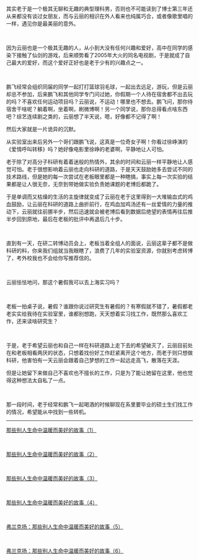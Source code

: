 <p>其实老于是一个极其无聊和无趣的典型理科男，否则也不可能读到了博士第三年还从来都没有谈过女朋友，而与云丽的相识在外人看来也纯属巧合，或者像歌里唱的一样，遇见你是最美丽的意外。</p><p class="ztext-empty-paragraph"><br/></p><p>因为云丽也是一个极其无趣的人，从小到大没有任何兴趣和爱好，高中在同学的感染下接触了仙剑的游戏，后来顺势看了2005年大火的同名电视剧，于是就成了自己最大的爱好，而这个爱好正好也是老于少有的兴趣点之一。</p><p class="ztext-empty-paragraph"><br/></p><p>鹏飞经常会组织同届的同学一起打打篮球羽毛球，一起出去远足，游玩，但是云丽却总不参加，后来鹏飞和其他同学专门问过她，你假期一个人待在宿舍都不出去玩的吗？不喜欢任何运动项目吗？云丽说，不运动！哪里也不想去。鹏飞问，那你待宿舍干啥呢？躺着啊，坐着啊，刷微博啊！另一个同学说，那你总得看点啥东西吧？综艺连续剧之类的，云丽想了半天说，嗯，好像都不记得了啊！</p><p>然后大家就是一片诡异的沉默。</p><p>从实验室出来后另外一个哥们跟鹏飞说，这真是一位奇女子啊！你看过徐峥演的《爱情呼叫转移》吗？她好像电影里徐峥的老婆啊，平静地让人可怕。</p><p>老于除了对高分子科研有着着迷般的热情外，其余的时间和云丽一样平静地让人感觉可怕。老于很想影响着云丽也走向科研的道路，于是天天鼓励她多去尝试不同的技术路线，但是她的每一次尝试在老板眼里都是一种瞎搞，事实上每一次实验的结果都是让人很无奈，无奈到带她做实验负责她课题的老博后都跪了。</p><p>于是单调而又枯燥的生活的主旋律就变成了云丽在老于这里得到一大堆输血式的鸡血鼓励，让云丽在科研的道路上曲折前行，在鸡血加鸡汤还有一丝爱情的力量的推动下，云丽就往前挪半步，然后迅速就会被老博后看到数据后绝望的表情再往后推半步回到原地，最后在老板的批评中再退后几十步。</p><p class="ztext-empty-paragraph"><br/></p><p>直到有一天，在研二转博动员会上，老板当着全组人的面说，云丽这辈子都不是做科研的料，你来我们组就当我眼瞎了，浪费了几年的实验室资源，你就别考虑转博了，考外校我也不会给你写推荐信的。</p><p class="ztext-empty-paragraph"><br/></p><p>云丽怯怯地问，那这个暑假我可以去上海实习吗？</p><p class="ztext-empty-paragraph"><br/></p><p>老板一拍桌子说，暑假？谁跟你说过研究生有暑假的？有寒假就不错了，暑假都老老实实给我待在实验室里，谁都别想跑，天天想着实习找工作，既然那么喜欢工作，还来读啥研究生？</p><p class="ztext-empty-paragraph"><br/></p><p>于是，老于希望云丽也和自己一样在科研道路上走下去的希望破灭了，云丽目前处在和老板相看两厌的状态，只想着找份好工作赶紧离开这个地方，而老于则只想做科研，他害怕有一天云丽会跟着自己梦想的工作一起远走高飞，散落在天涯。</p><p>但是让她留下来做自己不喜欢也不擅长的工作，只是为了能让她留在这里，他也觉得这种想法太自私了一点。</p><p class="ztext-empty-paragraph"><br/></p><p>那一段时间，老于经常和鹏飞一起喝酒的时候聊现在系里要毕业的硕士生们找工作的情况，希望能从中找到一些转机。</p><hr/><p><a href="https://zhuanlan.zhihu.com/p/40787849" class="internal">那些别人生命中温暖而美好的故事（1）</a></p><p class="ztext-empty-paragraph"><br/></p><p><a href="https://zhuanlan.zhihu.com/p/41084554" class="internal">那些别人生命中温暖而美好的故事（2）</a></p><p class="ztext-empty-paragraph"><br/></p><p><a href="https://zhuanlan.zhihu.com/p/41092489" class="internal">那些别人生命中温暖而美好的故事（3）</a></p><p class="ztext-empty-paragraph"><br/></p><p><a href="https://zhuanlan.zhihu.com/p/41099176" class="internal">那些别人生命中温暖而美好的故事（4）</a></p><p class="ztext-empty-paragraph"><br/></p><a href="https://zhuanlan.zhihu.com/p/41121614" data-draft-node="block" data-draft-type="link-card" data-image="https://pic3.zhimg.com/v2-6337da113937dbd37dfc3f551a1c9532_180x120.jpg" data-image-width="860" data-image-height="318" class="internal">弗兰克扬：那些别人生命中温暖而美好的故事（5）</a><p class="ztext-empty-paragraph"><br/></p><p><a href="https://zhuanlan.zhihu.com/p/41142011" class="internal">弗兰克扬：那些别人生命中温暖而美好的故事（6）</a></p><p></p>
